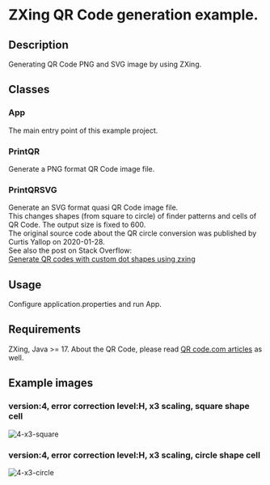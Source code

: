 # ZXing QR Code generation example.
## Description
Generating QR Code PNG and SVG image by using ZXing.

## Classes
### App
The main entry point of this example project.

### PrintQR
Generate a PNG format QR Code image file.

### PrintQRSVG
Generate an SVG format quasi QR Code image file.  
This changes shapes (from square to circle) of finder patterns and cells of QR Code. The output size is fixed to 600.  
The original source code about the QR circle conversion was published by Curtis Yallop on 2020-01-28.  
See also the post on Stack Overflow:  
[Generate QR codes with custom dot shapes using zxing](https://stackoverflow.com/questions/35419511/generate-qr-codes-with-custom-dot-shapes-using-zxing)

## Usage
Configure application.properties and run App.

## Requirements
ZXing, Java >= 17.
About the QR Code, please read [QR code.com articles](https://www.qrcode.com/en/index.html) as well.

## Example images
### version:4, error correction level:H, x3 scaling, square shape cell
![4-x3-square](https://user-images.githubusercontent.com/46396892/210091447-2ee8c7b7-36fe-418b-ba32-d225d5e7cdb7.svg)
### version:4, error correction level:H, x3 scaling, circle shape cell
![4-x3-circle](https://user-images.githubusercontent.com/46396892/210091406-4a697ca6-2315-4cf1-826e-8adab7001e29.svg)

